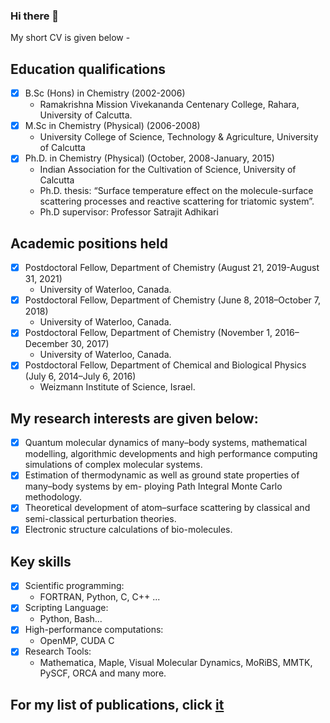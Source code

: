 ### Hi there 👋 

My short CV is given below - 

## Education qualifications
- [x] B.Sc (Hons) in Chemistry (2002-2006)
    - Ramakrishna Mission Vivekananda Centenary College, Rahara, University of Calcutta.
- [x] M.Sc in Chemistry (Physical) (2006-2008)
    - University College of Science, Technology & Agriculture, University of Calcutta
- [x] Ph.D. in Chemistry (Physical) (October, 2008-January, 2015)
    - Indian Association for the Cultivation of Science, University of Calcutta
    - Ph.D. thesis: “Surface temperature effect on the molecule-surface scattering processes and reactive scattering for triatomic system”.
    - Ph.D supervisor: Professor Satrajit Adhikari  

## Academic positions held
- [x] Postdoctoral Fellow, Department of Chemistry (August 21, 2019-August 31, 2021)
    - University of Waterloo, Canada.
- [x] Postdoctoral Fellow, Department of Chemistry (June 8, 2018–October 7, 2018)
    - University of Waterloo, Canada.
- [x] Postdoctoral Fellow, Department of Chemistry (November 1, 2016–December 30, 2017)
    - University of Waterloo, Canada.
- [x] Postdoctoral Fellow, Department of Chemical and Biological Physics (July 6, 2014–July 6, 2016)
    - Weizmann Institute of Science, Israel.
    
## My research interests are given below: 

- [x] Quantum molecular dynamics of many–body systems, mathematical modelling, algorithmic developments and high performance computing simulations of complex molecular systems.  
- [x] Estimation of thermodynamic as well as ground state properties of many–body systems by em- ploying Path Integral Monte Carlo methodology.
- [x] Theoretical development of atom–surface scattering by classical and semi-classical perturbation theories.
- [x] Electronic structure calculations of bio-molecules. 

## Key skills
- [x] Scientific programming:
    - FORTRAN, Python, C, C++ ...
- [x] Scripting Language:
    - Python, Bash...
- [x] High-performance computations:
    - OpenMP, CUDA C    
- [x] Research Tools:
    - Mathematica, Maple, Visual Molecular Dynamics, MoRiBS, MMTK, PySCF, ORCA and many more.

## For my list of publications, click [it](https://www.scopus.com/authid/detail.uri?authorId=38362202800&featureToggles=FEATURE_AUTHOR_DETAILS_BOTOX:1&at_feature_toggle=1)




  

<!--
**tapassahoo/tapassahoo** is a ✨ _special_ ✨ repository because its `README.md` (this file) appears on your GitHub profile.

Here are some ideas to get you started:

- 🔭 I’m currently working on ...
- 🌱 I’m currently learning ...
- 👯 I’m looking to collaborate on ...
- 🤔 I’m looking for help with ...
- 💬 Ask me about ...
- 📫 How to reach me: ...
- 😄 Pronouns: ...
- ⚡ Fun fact: ...
-->
